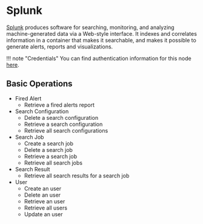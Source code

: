 # Splunk

[Splunk](https://www.splunk.com/) produces software for searching, monitoring, and analyzing machine-generated data via a Web-style interface. It indexes and correlates information in a container that makes it searchable, and makes it possible to generate alerts, reports and visualizations.

!!! note "Credentials"
    You can find authentication information for this node [here](/integrations/builtin/credentials/splunk/).


## Basic Operations

* Fired Alert
    * Retrieve a fired alerts report
* Search Configuration
    * Delete a search configuration
    * Retrieve a search configuration
    * Retrieve all search configurations
* Search Job
    * Create a search job
    * Delete a search job
    * Retrieve a search job
    * Retrieve all search jobs
* Search Result
    * Retrieve all search results for a search job
* User
    * Create an user
    * Delete an user
    * Retrieve an user
    * Retrieve all users
    * Update an user
